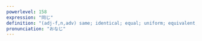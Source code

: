 ```yaml
---
powerlevel: 158
expression: "同じ"
definition: "(adj-f,n,adv) same; identical; equal; uniform; equivalent; similar; common (origin); changeless; alike; (usu. part of a 'nara' conditional) anyway; anyhow; in either case; (P)"
pronunciation: "おなじ"
---
```

